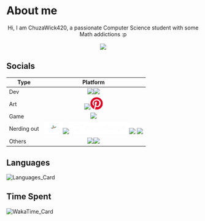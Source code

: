 # About me

<div align="center">
    <p>Hi, I am ChuzaWick420, a passionate Computer Science student with some Math addictions :p</p>
    <img align="center" src="https://komarev.com/ghpvc/?username=ChuzaWick420&color=fe1155" />
</div>

## Socials

|Type|Platform|
|---|---|
|Dev|<div align="center"><!--Gitlab--><a href="https://gitlab.com/ChuzaWick420" target="_blank"><img src="https://images.ctfassets.net/xz1dnu24egyd/1IRkfXmxo8VP2RAE5jiS1Q/ea2086675d87911b0ce2d34c354b3711/gitlab-logo-500.png" height=32px /></a><!--Linked in--><a href="https://www.linkedin.com/in/chuzawick420/" target="_blank"><img src="https://upload.wikimedia.org/wikipedia/commons/c/ca/LinkedIn_logo_initials.png" height=32px /></a></div>|
|Art|<div align="center"><!--Artstation--><a href="https://www.artstation.com/chuzawick420" target="_blank"><img src="https://www.artstation.com/assets/about/logo/logo-artstation-vertical-ec60efc77a6d4b7aa4b177d65b5726766b4e6ad194c90bbb588ecb65e481dd01.png" height=32px /></a><!--Pininterest--><a href="https://www.pinterest.com/ChuzaWick420/" target="_blank"><img src="./assets/pininterest.jpg" height=32px /></a></div>|
|Game|<div align="center"><!--Itch.io--><a href="https://chuzawick420.itch.io/" target="_blank"><img src="https://static.itch.io/images/itchio-textless-white.svg" height=32px></img></a></div>|
|Nerding out|<div align="center"><!--ShaderToy--><a href="https://www.shadertoy.com/profile/ChuzaWick420?show=shaders" target="_blank"><img src="./assets/shadertoy.png" height=32px /></a><!--NexusMods--><a href="https://next.nexusmods.com/profile/ChuzaWick420" target="_blank"><img src="https://upload.wikimedia.org/wikipedia/tr/c/c2/NexusMods.png" height=32px /></a><!--CurseForge--><a href="https://www.curseforge.com/members/chuzawick420/projects" target="_blank"><img src="./assets/curseforge.png" height=32px /></a><!--Modrinth--><a href="https://modrinth.com/user/ChuzaWick420" target="_blank"><img src="https://media.beehiiv.com/cdn-cgi/image/fit=scale-down,format=auto,onerror=redirect,quality=80/uploads/publication/logo/a49f8e1b-3835-4ea1-a85b-118c6425ebc3/Modrinth_Dark_Logo.png" height=32px /></a>    <!--ShaderLabs--><a href="https://shaderlabs.org/wiki/User:492543441826349066" target="_blank"><img src="https://avatars.githubusercontent.com/u/69537237" height=32px /></a></div>|
|Others|<div align="center"><!--Instagram--><a href="https://www.instagram.com/chuzawick420/" target="_blank"><img src="https://upload.wikimedia.org/wikipedia/commons/thumb/a/a5/Instagram_icon.png/1200px-Instagram_icon.png" height=32px /></a><!--FaceBook--><a href="https://www.facebook.com/profile.php?id=100087807815637" target="_blank"><img src="https://upload.wikimedia.org/wikipedia/commons/c/cd/Facebook_logo_%28square%29.png" height=32px /></a></div>|


## Languages
![Languages_Card](https://github-readme-stats.vercel.app/api/top-langs?username=ChuzaWick420&bg_color=60,001a33,990000&text_color=00b3b3&title_color=ff1a1a&border_radius=15&layout=donut)

## Time Spent
![WakaTime_Card](https://github-readme-stats.vercel.app/api/wakatime?username=ChuzaWick420&bg_color=60,001a33,990000&text_color=00b3b3&title_color=ff1a1a&border_radius=15&hide_progress=true&layout=compact)
<!--
**ChuzaWick420/ChuzaWick420** is a ✨ _special_ ✨ repository because its `README.md` (this file) appears on your GitHub profile.

Here are some ideas to get you started:

- 🔭 I’m currently working on ...
- 🌱 I’m currently learning ...
- 👯 I’m looking to collaborate on ...
- 🤔 I’m looking for help with ...
- 💬 Ask me about ...
- 📫 How to reach me: ...
- 😄 Pronouns: ...
- ⚡ Fun fact: ...
-->
